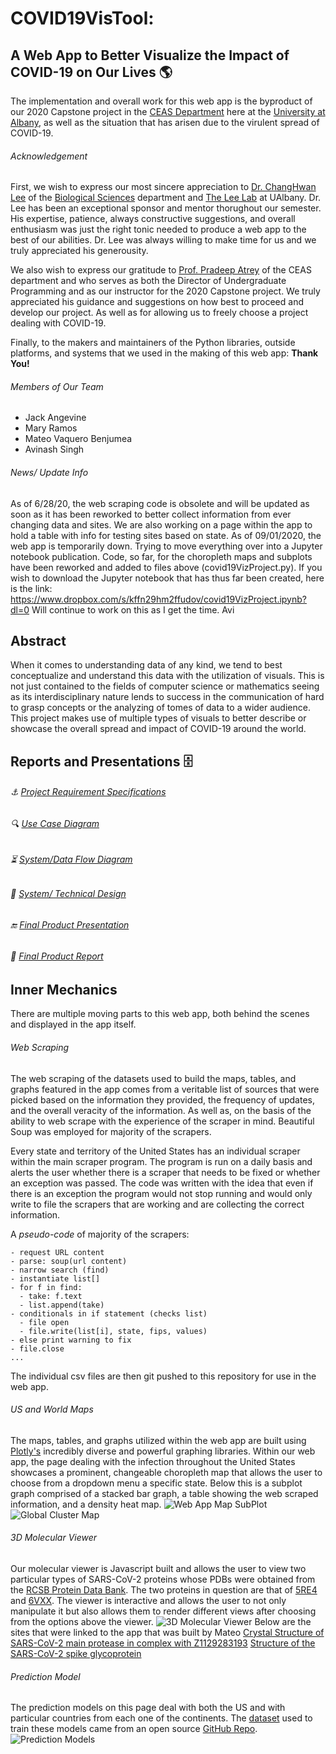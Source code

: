 # COVID19VisTool: 
## A Web App to Better Visualize the Impact of COVID-19 on Our Lives :earth_americas:

The implementation and overall work for this web app is the byproduct of our 2020 Capstone project in the [CEAS Department](https://www.albany.edu/ceas) here 
at the [University at Albany](https://www.albany.edu), as well as the situation that has arisen due to the virulent spread of COVID-19.

###### Acknowledgement
First, we wish to express our most sincere appreciation to [Dr. ChangHwan Lee](https://www.albany.edu/biology/faculty/changhwan-lee) 
of the [Biological Sciences](https://www.albany.edu/biology) department and [The Lee Lab](https://sites.google.com/view/leelab-ua/home?authuser=0) 
at UAlbany. Dr. Lee has been an exceptional sponsor and mentor thorughout our semester. His expertise, patience, always 
constructive suggestions, and overall enthusiasm was just the right tonic needed to produce a web app to the best of our abilities. 
Dr. Lee was always willing to make time for us and we truly appreciated his generousity.

We also wish to express our gratitude to [Prof. Pradeep Atrey](https://www.albany.edu/ceas/faculty/pradeep-k-atrey) of the CEAS department 
and who serves as both the Director of Undergraduate Programming and as our instructor for the 2020 Capstone project. We truly appreciated
his guidance and suggestions on how best to proceed and develop our project. As well as for allowing us to freely choose a project dealing with 
COVID-19.

Finally, to the makers and maintainers of the Python libraries, outside platforms, and systems that we used in the making of this web app:
**Thank You!**

###### Members of Our Team 
- Jack Angevine
- Mary Ramos
- Mateo Vaquero Benjumea
- Avinash Singh

###### News/ Update Info
As of 6/28/20, the web scraping code is obsolete and will be updated as soon as it has been reworked to better collect information from ever changing data and sites. We are also working on a page within the app to hold a table with info for testing sites based on state. 
As of 09/01/2020, the web app is temporarily down. Trying to move everything over into a Jupyter notebook publication. Code, so far, for the choropleth maps and subplots have been reworked and added to files above (covid19VizProject.py). If you wish to download the Jupyter notebook that has thus far been created, here is the link: https://www.dropbox.com/s/kffn29hm2ffudov/covid19VizProject.ipynb?dl=0 
Will continue to work on this as I get the time. Avi
## Abstract
When it comes to understanding data of any kind, we tend to best conceptualize and understand this data with the 
utilization of visuals. This is not just contained to the fields of computer science or mathematics seeing as its 
interdisciplinary nature lends to success in the communication of hard to grasp concepts or the analyzing of tomes 
of data to a wider audience. 
This project makes use of multiple types of visuals to better describe or showcase the overall spread and impact of COVID-19 around 
the world.

## Reports and Presentations :file_cabinet:
###### :anchor: [Project Requirement Specifications](https://www.dropbox.com/s/mjf9wzc38cqfttg/Project_Requirement_Specifications.pdf?dl=0)
###### :mag: [Use Case Diagram](https://www.dropbox.com/s/fdv2z3it79g38s6/Use_Case_Diagram.pdf?dl=0)
###### :hourglass_flowing_sand: [System/Data Flow Diagram](https://www.dropbox.com/s/caztsjp0ioccnpg/System_Flow.pdf?dl=0)
###### :memo: [System/ Technical Design](https://www.dropbox.com/s/irtyzun17drusgg/System__Technical_Design.pdf?dl=0)
###### :end: [Final Product Presentation](https://drive.google.com/file/d/1V-8RB7o4nKUAnf0npCBY0odmbdREjN3t/view?usp=sharing)
###### :page_with_curl: [Final Product Report](https://www.dropbox.com/s/1k4w0zpmpccoiu6/ICSI499_Report_Team_10.pdf?dl=0)

## Inner Mechanics
There are multiple moving parts to this web app, both behind the scenes and displayed in the app itself.
###### Web Scraping
The web scraping of the datasets used to build the maps, tables, and graphs featured in the app comes from a veritable list of sources
that were picked based on the information they provided, the frequency of updates, and the overall veracity of the information. As well as,
on the basis of the ability to web scrape with the experience of the scraper in mind. Beautiful Soup was employed for majority of the scrapers.

Every state and territory of the United States has an individual scraper within the main scraper program. 
The program is run on a daily basis and alerts the user whether there is a scraper that needs to be fixed 
or whether an exception was passed. The code was written with the idea that even if there is an exception 
the program would not stop running and would only write to file the scrapers that are working and are collecting
the correct information. 

A *pseudo-code* of majority of the scrapers:
```
- request URL content
- parse: soup(url content)
- narrow search (find)
- instantiate list[]
- for f in find:
  - take: f.text
  - list.append(take)
- conditionals in if statement (checks list)
  - file open
  - file.write(list[i], state, fips, values) 
- else print warning to fix
- file.close
...
```
The individual csv files are then git pushed to this repository for use in the web app.

###### US and World Maps
The maps, tables, and graphs utilized within the web app are built using [Plotly's](https://plotly.com/) incredibly diverse and 
powerful graphing libraries. Within our web app, the page dealing with the infection throughout the United States showcases a prominent,
changeable choropleth map that allows the user to choose from a dropdown menu a specific state. Below this is a subplot graph comprised of
a stacked bar graph, a table showing the web scraped information, and a density heat map. 
![Web App Map SubPlot](https://i.imgur.com/HhuEuBD.jpg)
![Global Cluster Map](https://i.imgur.com/0rB9Xio.jpg)

###### 3D Molecular Viewer
Our molecular viewer is Javascript built and allows the user to view two particular types of SARS-CoV-2 proteins whose PDBs were obtained from the [RCSB Protein Data Bank](https://www.rcsb.org/). The two proteins in question are that of [5RE4](https://www.rcsb.org/structure/5RE4) and [6VXX](https://www.rcsb.org/structure/6VXX). The viewer is interactive and allows the user to not only manipulate it but also allows them to render different views after choosing from the options above the viewer.
![3D Molecular Viewer](https://i.imgur.com/EKSeMPr.jpg)
Below are the sites that were linked to the app that was built by Mateo 
[Crystal Structure of SARS-CoV-2 main protease in complex with Z1129283193](https://mateov97.github.io/Molecule/)
[Structure of the SARS-CoV-2 spike glycoprotein](https://mateov97.github.io/Molecule2/)

###### Prediction Model
The prediction models on this page deal with both the US and with particular countries from each one of the continents. The [dataset](https://github.com/datasets/covid-19) used to train these models came from an open source [GitHub Repo](https://github.com/datasets). 
![Prediction Models](https://i.imgur.com/ZvupAar.jpg)




